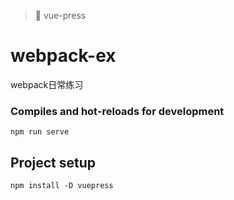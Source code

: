 > 🍭 vue-press

# webpack-ex
webpack日常练习

### Compiles and hot-reloads for development
```
npm run serve
```

## Project setup
```
npm install -D vuepress
```